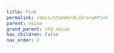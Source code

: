 ```yaml
---
title: Pink
permalink: /docs/StandardLibrary#Pink
parent: noise
grand_parent: std.noise
has_children: False
nav_order: 2
---
```


